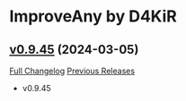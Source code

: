 # ImproveAny by D4KiR

## [v0.9.45](https://github.com/d4kir92/ImproveAny/tree/v0.9.45) (2024-03-05)
[Full Changelog](https://github.com/d4kir92/ImproveAny/compare/v0.9.36...v0.9.45) [Previous Releases](https://github.com/d4kir92/ImproveAny/releases)

- v0.9.45  
